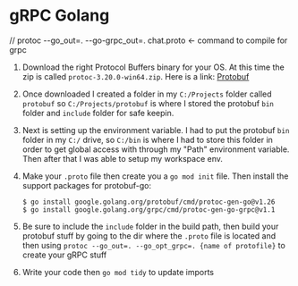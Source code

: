 # gRPC Golang
// protoc --go_out=. --go-grpc_out=. chat.proto <- command to compile for grpc
1. Download the right Protocol Buffers binary for your OS. At this time the zip is called `protoc-3.20.0-win64.zip`.
    Here is a link: [Protobuf](https://github.com/protocolbuffers/protobuf/releases/tag/v3.20.0)

2. Once downloaded I created a folder in my `C:/Projects` folder called `protobuf` so `C:/Projects/protobuf` is where I stored the protobuf `bin` folder and `include` folder for safe keepin.

3. Next is setting up the environment variable. I had to put the protobuf `bin` folder in my `C:/` drive, so `C:/bin` is where I had to store this folder in order to get global access with through my "Path" environment variable. Then after that I was able to setup my workspace env.

4. Make your `.proto` file then create you a `go mod init` file. Then install the support packages for protobuf-go:
    ```
    $ go install google.golang.org/protobuf/cmd/protoc-gen-go@v1.26
    $ go install google.golang.org/grpc/cmd/protoc-gen-go-grpc@v1.1
    ```

5. Be sure to include the `include` folder in the build path, then build your protobuf stuff by going to the dir where the `.proto` file is located and then using `protoc --go_out=. --go_opt_grpc=. {name of protofile}` to create your gRPC stuff 

6. Write your code then `go mod tidy` to update imports
